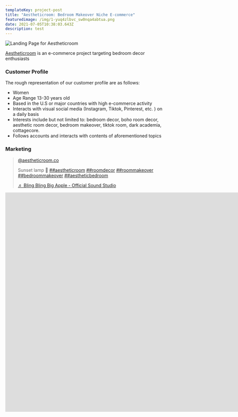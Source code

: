 ```yaml
---
templateKey: project-post
title: "Aestheticroom: Bedroom Makeover Niche E-commerce"
featuredimage: /img/1-yuq4zlbvc_sw0nqa4abtua.png
date: 2021-07-05T10:38:03.643Z
description: test
---
```

![](/img/1-yuq4zlbvc_sw0nqa4abtua.png "Landing Page for Aestheticroom")

[Aestheticroom](https://www.aestheticroom.co) is an e-commerce project targeting bedroom decor enthusiasts

### Customer Profile

The rough representation of our customer profile are as follows:

* Women
* Age Range 13-30 years old
* Based in the U.S or major countries with high e-commerce activity
* Interacts with visual social media (Instagram, Tiktok, Pinterest, etc. ) on a daily basis
* Interests include but not limited to: bedroom decor, boho room decor, aesthetic room decor, bedroom makeover, tiktok room, dark academia, cottagecore.
* Follows accounts and interacts with contents of aforementioned topics

### Marketing

<blockquote class="tiktok-embed" cite="https://www.tiktok.com/@aestheticroom.co/video/6980574602930048257" data-video-id="6980574602930048257" style="max-width: 605px;min-width: 325px;" > <section> <a target="_blank" title="@aestheticroom.co" href="https://www.tiktok.com/@aestheticroom.co">@aestheticroom.co</a> <p>Sunset lamp 🌻 <a title="aestheticroom" target="_blank" href="https://www.tiktok.com/tag/aestheticroom">##aestheticroom</a> <a title="roomdecor" target="_blank" href="https://www.tiktok.com/tag/roomdecor">##roomdecor</a> <a title="roommakeover" target="_blank" href="https://www.tiktok.com/tag/roommakeover">##roommakeover</a> <a title="bedroommakeover" target="_blank" href="https://www.tiktok.com/tag/bedroommakeover">##bedroommakeover</a> <a title="aestheticbedroom" target="_blank" href="https://www.tiktok.com/tag/aestheticbedroom">##aestheticbedroom</a></p> <a target="_blank" title="♬ Bling Bling Big Apple - Official Sound Studio" href="https://www.tiktok.com/music/Bling-Bling-Big-Apple-6859295005119350786">♬ Bling Bling Big Apple - Official Sound Studio</a> </section> </blockquote> <script async src="https://www.tiktok.com/embed.js"></script>

<iframe width="1680" height="690" 
src="https://www.youtube.com/embed/DyY9Wpfajqo" frameborder="0" 
allow="accelerometer; autoplay; clipboard-write; encrypted-media; 
gyroscope; picture-in-picture" allowfullscreen></iframe>